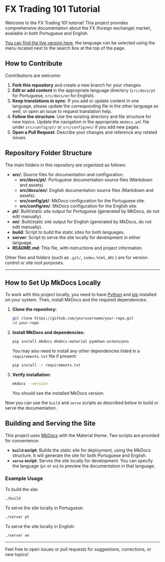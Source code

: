 # FX Trading 101 Tutorial

Welcome to the FX Trading 101 tutorial! This project provides comprehensive documentation about the FX (foreign exchange) market, available in both Portuguese and English.

[You can find the live version here](https://gustavodomenico.github.io/), the language can be selected using the menu located next to the search box at the top of the page.

## How to Contribute

Contributions are welcome:

1. **Fork this repository** and create a new branch for your changes.
2. **Edit or add content** in the appropriate language directory (`src/docs/pt` for Portuguese, `src/docs/en` for English).
3. **Keep translations in sync**: If you add or update content in one language, please update the corresponding file in the other language as well, or open an issue to request translation help.
4. **Follow the structure**: Use the existing directory and file structure for new topics. Update the navigation in the appropriate `mkdocs.yml` file under `src/config/pt/` or `src/config/en/` if you add new pages.
5. **Open a Pull Request**: Describe your changes and reference any related issues.

## Repository Folder Structure

The main folders in this repository are organized as follows:

- **src/**: Source files for documentation and configuration.
  - **src/docs/pt/**: Portuguese documentation source files (Markdown and assets).
  - **src/docs/en/**: English documentation source files (Markdown and assets).
  - **src/config/pt/**: MkDocs configuration for the Portuguese site.
  - **src/config/en/**: MkDocs configuration for the English site.
- **pt/**: Built/static site output for Portuguese (generated by MkDocs, do not edit manually).
- **en/**: Built/static site output for English (generated by MkDocs, do not edit manually).
- **build**: Script to build the static sites for both languages.
- **server**: Script to serve the site locally for development in either language.
- **README.md**: This file, with instructions and project information.

Other files and folders (such as `.git/`, `index.html`, etc.) are for version control or site root purposes.

---

## How to Set Up MkDocs Locally

To work with this project locally, you need to have [Python](https://www.python.org/) and [pip](https://pip.pypa.io/en/stable/) installed on your system. Then, install MkDocs and the required dependencies:

1. **Clone the repository:**
   ```bash
   git clone https://github.com/yourusername/your-repo.git
   cd your-repo
   ```
1. **Install MkDocs and dependencies:**
   ```bash
   pip install mkdocs mkdocs-material pymdown-extensions
   ```
   You may also need to install any other dependencies listed in a `requirements.txt` file if present:
   ```bash
   pip install -r requirements.txt
   ```

1. **Verify installation:**
   ```bash
   mkdocs --version
   ```
   You should see the installed MkDocs version.

Now you can use the `build` and `serve` scripts as described below to build or serve the documentation.

## Building and Serving the Site

This project uses [MkDocs](https://www.mkdocs.org/) with the Material theme. Two scripts are provided for convenience:

- **`build` script**: Builds the static site for deployment, using the MkDocs structure. It will generate the site for both Portuguese and English.
- **`serve` script**: Serves the site locally for development. You can specify the language (`pt` or `en`) to preview the documentation in that language.

### Example Usage

To build the site:
```bash
./build
```

To serve the site locally in Portuguese:
```bash
./server pt
```

To serve the site locally in English:
```bash
./server en
```

---

Feel free to open issues or pull requests for suggestions, corrections, or new topics!
